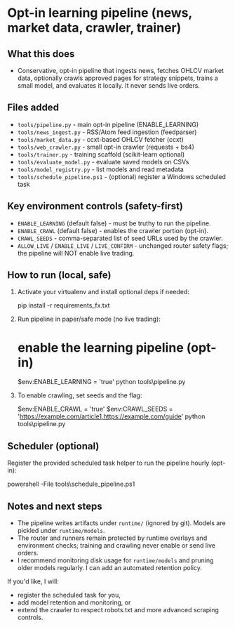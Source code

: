 Opt-in learning pipeline (news, market data, crawler, trainer)
=============================================================

What this does
--------------
- Conservative, opt-in pipeline that ingests news, fetches OHLCV market data,
  optionally crawls approved pages for strategy snippets, trains a small model,
  and evaluates it locally. It never sends live orders.

Files added
-----------
- `tools/pipeline.py` - main opt-in pipeline (ENABLE_LEARNING)
- `tools/news_ingest.py` - RSS/Atom feed ingestion (feedparser)
- `tools/market_data.py` - ccxt-based OHLCV fetcher (ccxt)
- `tools/web_crawler.py` - small opt-in crawler (requests + bs4)
- `tools/trainer.py` - training scaffold (scikit-learn optional)
- `tools/evaluate_model.py` - evaluate saved models on CSVs
- `tools/model_registry.py` - list models and read metadata
- `tools/schedule_pipeline.ps1` - (optional) register a Windows scheduled task

Key environment controls (safety-first)
-------------------------------------
- `ENABLE_LEARNING` (default false) - must be truthy to run the pipeline.
- `ENABLE_CRAWL` (default false) - enables the crawler portion (opt-in).
- `CRAWL_SEEDS` - comma-separated list of seed URLs used by the crawler.
- `ALLOW_LIVE` / `ENABLE_LIVE` / `LIVE_CONFIRM` - unchanged router safety flags; the pipeline will NOT enable live trading.

How to run (local, safe)
-------------------------
1. Activate your virtualenv and install optional deps if needed:

   pip install -r requirements_fx.txt

2. Run pipeline in paper/safe mode (no live trading):

   # enable the learning pipeline (opt-in)
   $env:ENABLE_LEARNING = 'true'
   python tools\pipeline.py

3. To enable crawling, set seeds and the flag:

   $env:ENABLE_CRAWL = 'true'
   $env:CRAWL_SEEDS = 'https://example.com/article1,https://example.com/guide'
   python tools\pipeline.py

Scheduler (optional)
--------------------
Register the provided scheduled task helper to run the pipeline hourly (opt-in):

   powershell -File tools\schedule_pipeline.ps1

Notes and next steps
--------------------
- The pipeline writes artifacts under `runtime/` (ignored by git). Models are pickled under `runtime/models`.
- The router and runners remain protected by runtime overlays and environment checks; training and crawling never enable or send live orders.
- I recommend monitoring disk usage for `runtime/models` and pruning older models regularly. I can add an automated retention policy.

If you'd like, I will:
- register the scheduled task for you,
- add model retention and monitoring, or
- extend the crawler to respect robots.txt and more advanced scraping controls.
